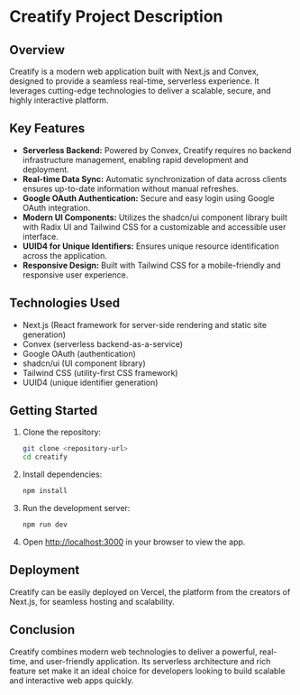 # Creatify Project Description

## Overview
Creatify is a modern web application built with Next.js and Convex, designed to provide a seamless real-time, serverless experience. It leverages cutting-edge technologies to deliver a scalable, secure, and highly interactive platform.

## Key Features
- **Serverless Backend:** Powered by Convex, Creatify requires no backend infrastructure management, enabling rapid development and deployment.
- **Real-time Data Sync:** Automatic synchronization of data across clients ensures up-to-date information without manual refreshes.
- **Google OAuth Authentication:** Secure and easy login using Google OAuth integration.
- **Modern UI Components:** Utilizes the shadcn/ui component library built with Radix UI and Tailwind CSS for a customizable and accessible user interface.
- **UUID4 for Unique Identifiers:** Ensures unique resource identification across the application.
- **Responsive Design:** Built with Tailwind CSS for a mobile-friendly and responsive user experience.

## Technologies Used
- Next.js (React framework for server-side rendering and static site generation)
- Convex (serverless backend-as-a-service)
- Google OAuth (authentication)
- shadcn/ui (UI component library)
- Tailwind CSS (utility-first CSS framework)
- UUID4 (unique identifier generation)

## Getting Started
1. Clone the repository:
   ```bash
   git clone <repository-url>
   cd creatify
   ```
2. Install dependencies:
   ```bash
   npm install
   ```
3. Run the development server:
   ```bash
   npm run dev
   ```
4. Open [http://localhost:3000](http://localhost:3000) in your browser to view the app.

## Deployment
Creatify can be easily deployed on Vercel, the platform from the creators of Next.js, for seamless hosting and scalability.

## Conclusion
Creatify combines modern web technologies to deliver a powerful, real-time, and user-friendly application. Its serverless architecture and rich feature set make it an ideal choice for developers looking to build scalable and interactive web apps quickly.
